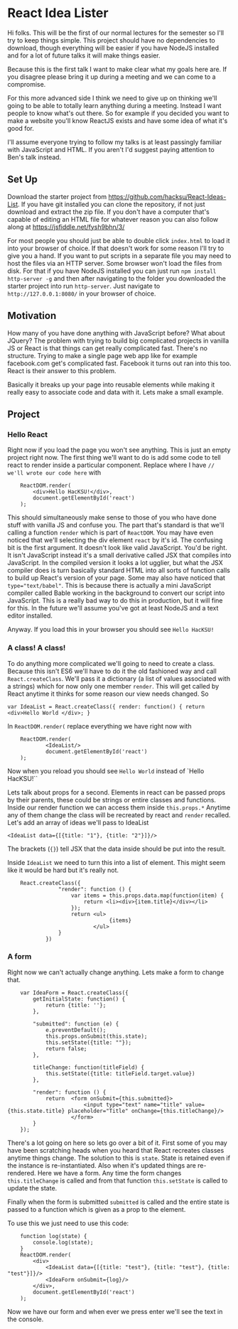 # React Idea Lister

Hi folks. This will be the first of our normal lectures for the semester so I'll
try to keep things simple. This project should have no dependencies to download,
though everything will be easier if you have NodeJS installed and for a lot of
future talks it will make things easier.

Because this is the first talk I want to make clear what my goals here are. If
you disagree please bring it up during a meeting and we can come to a
compromise.

For this more advanced side I think we need to give up on thinking we'll going
to be able to totally learn anything during a meeting. Instead I want people to
know what's out there. So for example if you decided you want to make a website
you'll know ReactJS exists and have some idea of what it's good for.

I'll assume everyone trying to follow my talks is at least passingly familiar
with JavaScript and HTML. If you aren't I'd suggest paying attention to Ben's
talk instead.

## Set Up

Download the starter project from https://github.com/hacksu/React-Ideas-List.
If you have git installed you can clone the repository, if not just download and
extract the zip file. If you don't have a computer that's capable of editing an
HTML file for whatever reason you can also follow along at
https://jsfiddle.net/fysh9bhn/3/

For most people you should just be able to double click `index.html` to load it
into your browser of choice. If that doesn't work for some reason I'll try to
give you a hand. If you want to put scripts in a separate file you may need to
host the files via an HTTP server. Some browser won't load the files from disk.
For that if you have NodeJS installed you can just run
`npm install http-server -g` and then after navigating to the folder you
downloaded the starter project into run `http-server`. Just navigate to  
`http://127.0.0.1:8080/` in your browser of choice.

## Motivation

How many of you have done anything with JavaScript before? What about JQuery?
The problem with trying to build big complicated projects in vanilla JS or React
is that things can get really complicated fast. There's no structure. Trying to
make a single page web app like for example facebook.com get's complicated fast.
Facebook it turns out ran into this too. React is their answer to this problem.

Basically it breaks up your page into reusable elements while making it
really easy to associate code and data with it. Lets make a small example.

## Project

### Hello React

Right now if you load the page you won't see anything. This is just an empty
project right now. The first thing we'll want to do is add some code to tell react to render inside a particular component. Replace where I have
`// we'll wrote our code here` with

        ReactDOM.render(
            <div>Hello HacKSU!</div>,
            document.getElementById('react')
        );

This should simultaneously make sense to those of you who have done stuff
with vanilla JS and confuse you. The part that's standard is that we'll calling a function `render` which is part of `ReactDOM`. You may have even
noticed that we'll selecting the div element `react` by it's id. The
confusing bit is the first argument. It doesn't look like valid
JavaScript. You'd be right. It isn't JavaScript instead it's a small
derivative called JSX that compiles into JavaScript. In the compiled
version it looks a lot ugglier, but what the JSX compiler does is turn
basically standard HTML into all sorts of function calls to build up
React's version of your page. Some may also have noticed that
`type="text/babel"`. This is because there is actually a mini JavaScript compiler called Bable working in the background to convert our script into JavaScript. This is a really bad way to do this in production, but it will
fine for this. In the future we'll assume you've got at least NodeJS and a
text editor installed.

Anyway. If you load this in your browser you should see `Hello HacKSU!`

### A class! A class!

To do anything more complicated we'll going to need to create a class.
Because this isn't ES6 we'll have to do it the old fashioned way and call
`React.createClass`. We'll pass it a dictionary (a list of values
associated with a strings) which for now only one member `render`.
This will get called by React anytime it thinks for some reason our view
needs changed. So

`var IdeaList = React.createClass({
    render: function() {
        return <div>Hello World </div>;
    }
`

In  `ReactDOM.render(` replace everything we have right now with


        ReactDOM.render(
                <IdeaList/>
                document.getElementById('react')
        );

Now when you reload you should see `Hello World` instead of `Hello
HacKSU!``

Lets talk about props for a second. Elements in react can be passed props
by their parents, these could be strings or entire classes and functions.
Inside our render function we can access them inside `this.props.*`
Anytime any of them change the class will be recreated by react and
`render` recalled. Let's add an array of ideas we'll pass to IdeaList

`<IdeaList data={[{title: "1"}, {title: "2"}]}/>`

The brackets (`{}`) tell JSX that the data inside should be put into the
result.

Inside `IdeaList` we need to turn this into a list of element. This might
seem like it would be hard but it's really not.

        React.createClass({
                    "render": function () {
                        var items = this.props.data.map(function(item) {
                            return <li><div>{item.title}</div></li>
                        });
                        return <ul>
                                    {items}
                               </ul>
                    }
                })

### A form

Right now we can't actually change anything. Lets make a form to change
that.


        var IdeaForm = React.createClass({
            getInitialState: function() {
                return {title: ''};
            },

            "submitted": function (e) {
                e.preventDefault();
                this.props.onSubmit(this.state);
                this.setState({title: ""});
                return false;
            },

            titleChange: function(titleField) {
                this.setState({title: titleField.target.value})
            },

            "render": function () {
                return  <form onSubmit={this.submitted}>
                            <input type="text" name="title" value={this.state.title} placeholder="Title" onChange={this.titleChange}/>
                        </form>
            }
        });
There's a lot going on here so lets go over a bit of it. First some of
you may have been scratching heads when you heard that React recreates
classes anytime things change. The solution to this is `state`. State is
retained even if the instance is re-instantiated. Also when it's updated
things are re-rendered. Here we have a form. Any time the form changes
`this.titleChange` is called and from that function `this.setState` is called to
update the state.

Finally when the form is submitted `submitted` is called and the entire state is
passed to a function which is given as a prop to the element.

To use this we just need to use this code:

        function log(state) {
            console.log(state);
        }
        ReactDOM.render(
            <div>
                <IdeaList data={[{title: "test"}, {title: "test"}, {title: "test"}]}/>
                <IdeaForm onSubmit={log}/>
            </div>,
            document.getElementById('react')
        );

Now we have our form and when ever we press enter we'll see the text in the
console.

